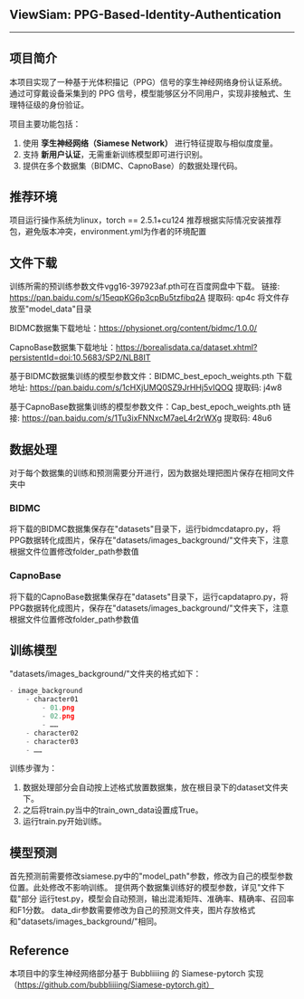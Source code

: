 ## ViewSiam: PPG-Based-Identity-Authentication
---
## 项目简介
本项目实现了一种基于光体积描记（PPG）信号的孪生神经网络身份认证系统。
通过可穿戴设备采集到的 PPG 信号，模型能够区分不同用户，实现非接触式、生理特征级的身份验证。

项目主要功能包括：

1. 使用 **孪生神经网络（Siamese Network）** 进行特征提取与相似度度量。
2. 支持 **新用户认证**，无需重新训练模型即可进行识别。
3. 提供在多个数据集（BIDMC、CapnoBase）的数据处理代码。

## 推荐环境
项目运行操作系统为linux，torch == 2.5.1+cu124
推荐根据实际情况安装推荐包，避免版本冲突，environment.yml为作者的环境配置

## 文件下载
训练所需的预训练参数文件vgg16-397923af.pth可在百度网盘中下载。
链接: https://pan.baidu.com/s/15eqpKG6p3cpBu5tzfibq2A 提取码: qp4c
将文件存放至"model_data"目录

BIDMC数据集下载地址：https://physionet.org/content/bidmc/1.0.0/

CapnoBase数据集下载地址：https://borealisdata.ca/dataset.xhtml?persistentId=doi:10.5683/SP2/NLB8IT

基于BIDMC数据集训练的模型参数文件：BIDMC_best_epoch_weights.pth
下载地址: https://pan.baidu.com/s/1cHXjUMQ0SZ9JrHHj5vIQOQ 提取码: j4w8

基于CapnoBase数据集训练的模型参数文件：Cap_best_epoch_weights.pth
链接: https://pan.baidu.com/s/1Tu3ixFNNxcM7aeL4r2rWXg 提取码: 48u6

## 数据处理
对于每个数据集的训练和预测需要分开进行，因为数据处理把图片保存在相同文件夹中

### BIDMC
将下载的BIDMC数据集保存在"datasets"目录下，运行bidmcdatapro.py，将PPG数据转化成图片，保存在"datasets/images_background/"文件夹下，注意根据文件位置修改folder_path参数值
### CapnoBase
将下载的CapnoBase数据集保存在"datasets"目录下，运行capdatapro.py，将PPG数据转化成图片，保存在"datasets/images_background/"文件夹下，注意根据文件位置修改folder_path参数值

## 训练模型
"datasets/images_background/"文件夹的格式如下：
```python
- image_background
	- character01
		- 01.png
		- 02.png
		- ……
	- character02
	- character03
	- ……
```
训练步骤为：  
1. 数据处理部分会自动按上述格式放置数据集，放在根目录下的dataset文件夹下。     
2. 之后将train.py当中的train_own_data设置成True。  
3. 运行train.py开始训练。 

## 模型预测
首先预测前需要修改siamese.py中的"model_path"参数，修改为自己的模型参数位置。此处修改不影响训练。
提供两个数据集训练好的模型参数，详见"文件下载"部分
运行test.py，模型会自动预测，输出混淆矩阵、准确率、精确率、召回率和F1分数。
data_dir参数需要修改为自己的预测文件夹，图片存放格式和"datasets/images_background/"相同。


## Reference
本项目中的孪生神经网络部分基于 Bubbliiiing 的 Siamese-pytorch 实现（https://github.com/bubbliiiing/Siamese-pytorch.git）
